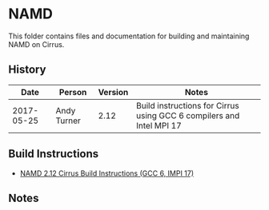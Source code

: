 NAMD
====

This folder contains files and documentation for building and maintaining NAMD on Cirrus.

History
-------

Date | Person | Version | Notes
---- | -------|---------|------
2017-05-25 | Andy Turner | 2.12 | Build instructions for Cirrus using GCC 6 compilers and Intel MPI 17

Build Instructions
------------------

* [NAMD 2.12 Cirrus Build Instructions (GCC 6, IMPI 17)](build_namd_2.12_gcc6_impi17.md)

Notes
-----

